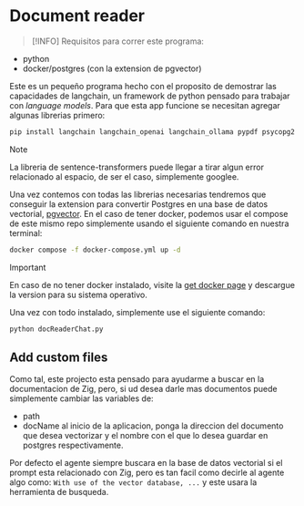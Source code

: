 # Document reader

> [!INFO]
> Requisitos para correr este programa:
- python
- docker/postgres (con la extension de pgvector)

Este es un pequeño programa hecho con el proposito de demostrar las capacidades
de langchain, un framework de python pensado para trabajar con _language models_.
Para que esta app funcione se necesitan agregar algunas librerias primero:

```bash
pip install langchain langchain_openai langchain_ollama pypdf psycopg2 langchain-text-splitters sentence_transformers
```

> [!NOTE]
> La libreria de sentence-transformers puede llegar a tirar algun error relacionado al
> espacio, de ser el caso, simplemente googlee.

Una vez contemos con todas las librerias necesarias tendremos que conseguir la extension
para convertir Postgres en una base de datos vectorial, [pgvector](https://github.com/pgvector/pgvector). En el caso de tener
docker, podemos usar el compose de este mismo repo simplemente usando el siguiente 
comando en nuestra terminal:
```bash
docker compose -f docker-compose.yml up -d
```

> [!IMPORTANT]
> En caso de no tener docker instalado, visite la [get docker page](https://docs.docker.com/get-started/get-docker/) y descargue la version 
> para su sistema operativo.

Una vez con todo instalado, simplemente use el siguiente comando:
```bash
python docReaderChat.py
```

## Add custom files

Como tal, este projecto esta pensado para ayudarme a buscar en la documentacion de Zig,
pero, si ud desea darle mas documentos puede simplemente cambiar las variables de:
- path
- docName
al inicio de la aplicacion, ponga la direccion del documento que desea vectorizar
y el nombre con el que lo desea guardar en postgres respectivamente.

Por defecto el agente siempre buscara en la base de datos vectorial si el prompt
esta relacionado con Zig, pero es tan facil como decirle al agente algo como:
`With use of the vector database, ...` y este usara la herramienta de busqueda.

